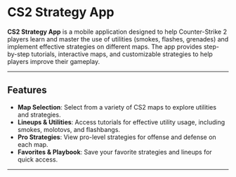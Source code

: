 # **CS2 Strategy App**

**CS2 Strategy App** is a mobile application designed to help Counter-Strike 2 players learn and master the use of utilities (smokes, flashes, grenades) and implement effective strategies on different maps. The app provides step-by-step tutorials, interactive maps, and customizable strategies to help players improve their gameplay.

---

## **Features**

- **Map Selection**: Select from a variety of CS2 maps to explore utilities and strategies.
- **Lineups & Utilities**: Access tutorials for effective utility usage, including smokes, molotovs, and flashbangs.
- **Pro Strategies**: View pro-level strategies for offense and defense on each map.
- **Favorites & Playbook**: Save your favorite strategies and lineups for quick access.

---
